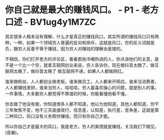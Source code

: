 # 你自己就是最大的赚钱风口。 - P1 - 老方口述 - BV1ug4y1M7ZC

其实很多人根本没有理解，什么才是真正的赚钱风口，其实所谓的赚钱风口只有两种，一种，如果一个领域穷人普遍的反对和排斥，这就是风口，穷的反义词就是负，跟穷人反着干等于赚钱，因为穷人对赚钱的理解全是错的。

不相信，你们打开老方的评论区，看看那些冷嘲热讽的人，你点进他们的主意，是不是一个比一个穷，就拿互联网创业来说，穷人告诉你，现在做抖音太晚了，做互联网太晚了，做抖音太晚了 做互联网不递，如果人人都做网红。

谁来做粉丝，人人都创业做老板，谁来做员工，人人都来开网店，谁来当消费者，人人都赚钱发财，谁来当穷人，哈哈哈，穷人最喜欢操心的问题，就是别人的事，一件事情，大多数穷人都觉得不靠谱的时候，你能看懂他看不懂。

你去做了他没有做，你知道很多人都不知道，他以为他知道，其他人都知道，你干三年聚焦不变，他干三天直接改行，信息差，认知差，执行差，竞争差，这就是第二种风口，风口没有义务帮你赚钱，而只有你自己才能。

所以你自己才是最大的风口，我是老方，穷人的美德就是赚钱，关注我们下期见，(音樂)。
